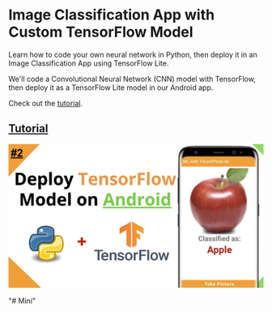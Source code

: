# Image Classification App with Custom TensorFlow Model
Learn how to code your own neural network in Python, then deploy it in an Image Classification App using TensorFlow Lite.

We'll code a Convolutional Neural Network (CNN) model with TensorFlow, then deploy it as a TensorFlow Lite model in our Android app.

Check out the [tutorial](https://youtu.be/yV9nrRIC_R0).

## [Tutorial](https://youtu.be/yV9nrRIC_R0)

<p align="center">
<!--   [<img src="https://github.com/IJ-Apps/Image-Classification-App-with-Custom-TensorFlow-Model/blob/main/thumbnail.png" width="90%"/>](https://youtu.be/yV9nrRIC_R0) -->
  
  [![Thumbnail](https://github.com/IJ-Apps/Image-Classification-App-with-Custom-TensorFlow-Model/blob/main/thumbnail.png)](https://youtu.be/yV9nrRIC_R0)
</p>
"# Mini" 
